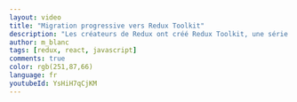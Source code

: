 ```yaml
---
layout: video
title: "Migration progressive vers Redux Toolkit"
description: "Les créateurs de Redux ont créé Redux Toolkit, une série d'utilitaires facilitant l'usage de Redux. Comment les utiliser et comment migrer progressivement ? C'est ce que nous allons voir !"
author: m_blanc
tags: [redux, react, javascript]
comments: true
color: rgb(251,87,66)
language: fr
youtubeId: YsHiH7qCjKM
---
```

